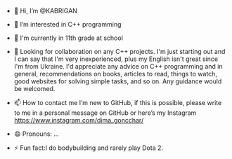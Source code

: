- 👋 Hi, I’m @KABRIGAN
- 👀 I’m interested in C++ programming
- 🌱 I'm currently in 11th grade at school

- 💞️ Looking for collaboration on any C++ projects. 
I'm just starting out and I can say that I'm very inexperienced, plus my English isn't great since I'm from Ukraine. 
I'd appreciate any advice on C++ programming and in general, recommendations on books, articles to read, things to watch, 
good websites for solving simple tasks, and so on. Any guidance would be welcomed.

- 📫 How to contact me I’m new to GitHub, if this is possible, please write to me in a personal message on GitHub or here’s my Instagram
https://www.instagram.com/dima_goncchar/
- 😄 Pronouns: ...
- ⚡ Fun fact:I do bodybuilding and rarely play Dota 2.

<!---
KABRIGAN/KABRIGAN is a ✨ special ✨ repository because its `README.md` (this file) appears on your GitHub profile.
You can click the Preview link to take a look at your changes.
--->
